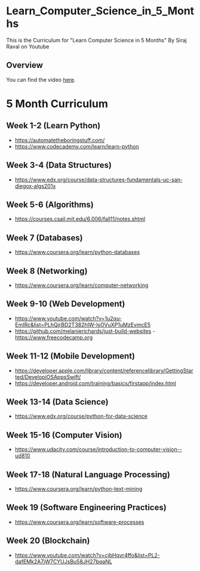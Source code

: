 # Learn_Computer_Science_in_5_Months
This is the Curriculum for "Learn Computer Science in 5 Months" By Siraj Raval on Youtube

## Overview

You can find the video [here](https://youtu.be/-OvRVlqKebI). 

# 5 Month Curriculum

## Week 1-2 (Learn Python)
- https://automatetheboringstuff.com/ 
- https://www.codecademy.com/learn/learn-python

## Week 3-4 (Data Structures)
- https://www.edx.org/course/data-structures-fundamentals-uc-san-diegox-algs201x  

## Week 5-6 (Algorithms)
- https://courses.csail.mit.edu/6.006/fall11/notes.shtml 

## Week 7 (Databases)
- https://www.coursera.org/learn/python-databases 

## Week 8 (Networking)
-  https://www.coursera.org/learn/computer-networking 

## Week 9-10 (Web Development)
- https://www.youtube.com/watch?v=1u2qu-EmIRc&list=PLhQjrBD2T382hIW-IsOVuXP1uMzEvmcE5 
- https://github.com/melanierichards/just-build-websites 
-https://www.freecodecamp.org

## Week 11-12 (Mobile Development)
- https://developer.apple.com/library/content/referencelibrary/GettingStarted/DevelopiOSAppsSwift/ 
- https://developer.android.com/training/basics/firstapp/index.html

## Week 13-14 (Data Science)
- https://www.edx.org/course/python-for-data-science

## Week 15-16 (Computer Vision)
- https://www.udacity.com/course/introduction-to-computer-vision--ud810 

## Week 17-18 (Natural Language Processing)
- https://www.coursera.org/learn/python-text-mining

## Week 19 (Software Engineering Practices)
- https://www.coursera.org/learn/software-processes

## Week 20 (Blockchain)
- https://www.youtube.com/watch?v=cjbHqvr4ffo&list=PL2-dafEMk2A7jW7CYUJsBu58JH27bqaNL 
